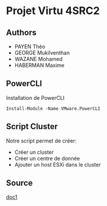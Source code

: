 
# Projet Virtu 4SRC2


## Authors

- PAYEN Théo 
- GEORGE Mukilventhan
- WAZANE Mohamed
- HABERMAN Maxime 

## PowerCLI

Installation de PowerCLI

`Install-Module -Name VMware.PowerCLI`

## Script Cluster 

Notre script permet de créer:
-  Créer un cluster 
-  Créer un centre de donnée
-  Ajouter un host ESXi dans le cluster 

## Source

[doc1](https://vdc-repo.vmware.com/vmwb-repository/dcr-public/73d6de02-05fd-47cb-8f73-99d1b33aea17/850c6b63-eb82-4d9c-bfcf-79279b5e5637/doc/index.html#link67346e27d64a7cf6089900270a364d43d8e086b7;New-VM.html)
